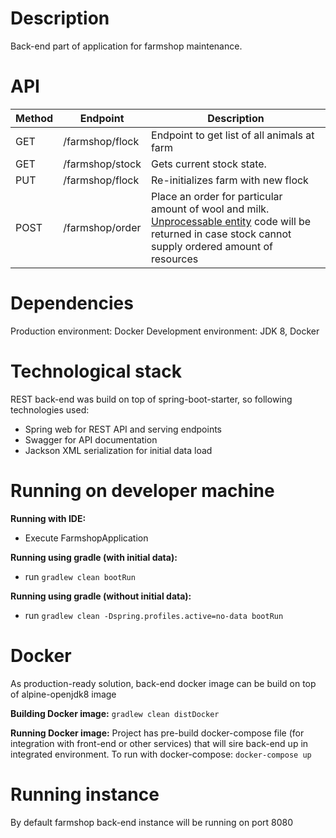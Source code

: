 # Description
Back-end part of application for farmshop maintenance. 

# API
Method | Endpoint | Description
------ | -------- | -----------
GET | /farmshop/flock | Endpoint to get list of all animals at farm
GET | /farmshop/stock | Gets current stock state.
PUT | /farmshop/flock | Re-initializes farm with new flock
POST | /farmshop/order | Place an order for particular amount of wool and milk. [Unprocessable entity](https://developer.mozilla.org/en-US/docs/Web/HTTP/Status/422) code will be returned in case stock cannot supply ordered amount of resources

# Dependencies
Production environment: Docker
Development environment: JDK 8, Docker

# Technological stack
REST back-end was build on top of spring-boot-starter, so following technologies used:
* Spring web for REST API and serving endpoints
* Swagger for API documentation
* Jackson XML serialization for initial data load 

# Running on developer machine
**Running with IDE:**
* Execute FarmshopApplication

**Running using gradle (with initial data):**
* run ```gradlew clean bootRun```

**Running using gradle (without initial data):**
* run ```gradlew clean -Dspring.profiles.active=no-data bootRun```

# Docker
As production-ready solution, back-end docker image can be build on top of alpine-openjdk8 image

**Building Docker image:**
```gradlew clean distDocker```

**Running Docker image:**
Project has pre-build docker-compose file (for integration with front-end or other services) that will sire back-end up in integrated environment.
To run with docker-compose:
```docker-compose up```

# Running instance
By default farmshop back-end instance will be running on port 8080